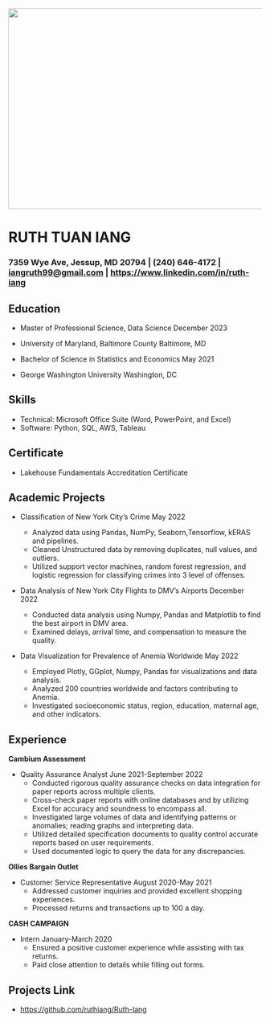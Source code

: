 <img src="https://github.com/ruthiang/UMBC-DATA606-FALL2023-THURSDAY/assets/98433448/124acecd-6cbb-4166-bd01-21f43665bfb1|height=20|width=10" width="600" height="400">

# RUTH TUAN IANG 
### 7359 Wye Ave, Jessup, MD 20794 | (240) 646-4172 | iangruth99@gmail.com | https://www.linkedin.com/in/ruth-iang

## Education
- Master of Professional Science, Data Science						  	December 2023
- University of Maryland, Baltimore County				              	  	Baltimore, MD
  
- Bachelor of Science in Statistics and Economics 						May 2021
- George Washington University									Washington, DC
			             							
## Skills
- Technical: Microsoft Office Suite (Word, PowerPoint, and Excel)
- Software: Python, SQL, AWS, Tableau

## Certificate
- Lakehouse Fundamentals Accreditation Certificate

## Academic Projects
- Classification of New York City’s Crime						            May 2022
	- Analyzed data using Pandas, NumPy, Seaborn,Tensorflow, kERAS and pipelines.
 	- Cleaned Unstructured data by removing duplicates, null values, and outliers.
	- Utilized support vector machines, random forest regression, and logistic regression for classifying crimes into 3 level of offenses.
   
- Data Analysis of New York City Flights to DMV’s Airports                                          December 2022
	- Conducted data analysis using Numpy, Pandas and Matplotlib to find the best airport in DMV area.
	- Examined delays, arrival time, and compensation to measure the quality.
   
- Data Visualization for Prevalence of Anemia Worldwide			                            May 2022
	- Employed Plotly, GGplot, Numpy, Pandas for visualizations and data analysis.
	- Analyzed 200 countries worldwide and factors contributing to Anemia.
	- Investigated socioeconomic status, region, education, maternal age, and other indicators.

## Experience
**Cambium Assessment**
- Quality Assurance Analyst					           		            June 2021-September 2022
	- Conducted rigorous quality assurance checks on data integration for paper reports across multiple clients.
	- Cross-check paper reports with online databases and by utilizing Excel for accuracy and soundness to encompass all.
	- Investigated large volumes of data and identifying patterns or anomalies; reading graphs and interpreting data.
 	- Utilized detailed specification documents to quality control accurate reports based on user requirements.
  	- Used documented logic to query the data for any discrepancies.

**Ollies Bargain Outlet** 
- Customer Service Representative						           	     August 2020-May 2021
	- Addressed customer inquiries and provided excellent shopping experiences.
	- Processed returns and transactions up to 100 a day.
   
**CASH CAMPAIGN**
- Intern											     January-March 2020
	- Ensured a positive customer experience while assisting with tax returns.
	- Paid close attention to details while filling out forms.
## Projects Link
- https://github.com/ruthiang/Ruth-Iang

